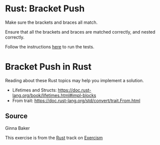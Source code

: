# Rust: Bracket Push

Make sure the brackets and braces all match.

Ensure that all the brackets and braces are matched correctly,
and nested correctly.

Follow the instructions [here][rust-testing] to run the tests.

[rust-testing]: https://github.com/exercism/xrust/blob/master/docs/TESTS.md

# Bracket Push in Rust

Reading about these Rust topics may help you implement a solution.

- Lifetimes and Structs: https://doc.rust-lang.org/book/lifetimes.html#impl-blocks
- From trait: https://doc.rust-lang.org/std/convert/trait.From.html

## Source

Ginna Baker

This exercise is from the [Rust][rust] track on [Exercism][exercism]

[exercism]: http://exercism.io
[rust]: http://exercism.io/languages/rust



